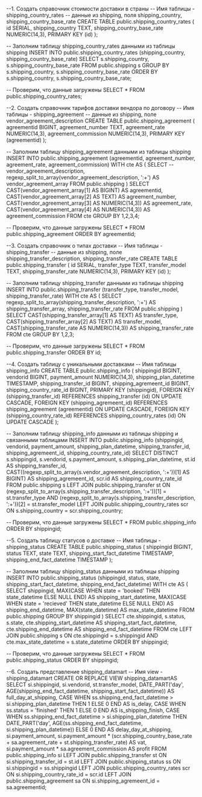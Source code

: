 --1. Создать справочник стоимости доставки в страны 
-- Имя таблицы - shipping_country_rates
-- данные из shipping, поля shipping_country, shipping_country_base_rate
CREATE TABLE public.shipping_country_rates (
	id 						   SERIAL,
	shipping_country 		   TEXT,
	shipping_country_base_rate NUMERIC(14,3),
	PRIMARY KEY (id)
);

-- Заполним таблицу shipping_country_rates данными из таблицы shipping
INSERT INTO public.shipping_country_rates (shipping_country, shipping_country_base_rate) 
SELECT 
	s.shipping_country,
	s.shipping_country_base_rate 
FROM public.shipping s 
GROUP BY s.shipping_country, s.shipping_country_base_rate
ORDER BY s.shipping_country, s.shipping_country_base_rate;

-- Проверим, что данные загружены
SELECT * FROM public.shipping_country_rates;


--2. Создать справочник тарифов доставки вендора по договору
-- Имя таблицы - shipping_agreement 
-- данные из shipping, поле vendor_agreement_description 
CREATE TABLE public.shipping_agreement (
	agreementid 	     BIGINT,
	agreement_number 	 TEXT,
	agreement_rate 		 NUMERIC(14,3),
	agreement_commission NUMERIC(14,3),
	PRIMARY KEY (agreementid)
);

-- Заполним таблицу shipping_agreement данными из таблицы shipping
INSERT INTO public.shipping_agreement (agreementid, agreement_number, agreement_rate, agreement_commission)
WITH cte AS (
SELECT
	--vendor_agreement_description,
	regexp_split_to_array(vendor_agreement_description, ':+') AS vendor_agreement_array
FROM public.shipping
)
SELECT
	CAST(vendor_agreement_array[1] AS BIGINT) AS agreementid,
	CAST(vendor_agreement_array[2] AS TEXT) AS agreement_number,
	CAST(vendor_agreement_array[3] AS NUMERIC(14,3)) AS agreement_rate,
	CAST(vendor_agreement_array[4] AS NUMERIC(14,3)) AS agreement_commission
FROM cte
GROUP BY 1,2,3,4;

-- Проверим, что данные загружены
SELECT * FROM public.shipping_agreement ORDER BY agreementid;


--3. Создать справочник о типах доставки
-- Имя таблицы - shipping_transfer 
-- данные из shipping, поле shipping_transfer_description, shipping_transfer_rate
CREATE TABLE public.shipping_transfer (
	id 					   SERIAL,
	transfer_type 		   TEXT,
	transfer_model 		   TEXT,
	shipping_transfer_rate NUMERIC(14,3),
	PRIMARY KEY (id)
);

-- Заполним таблицу shipping_transfer данными из таблицы shipping
INSERT INTO public.shipping_transfer (transfer_type, transfer_model, shipping_transfer_rate)
WITH cte AS (
SELECT 
	regexp_split_to_array(shipping_transfer_description, ':+') AS shipping_transfer_array,
	shipping_transfer_rate
FROM public.shipping
)
SELECT
	CAST(shipping_transfer_array[1] AS TEXT) AS transfer_type,
	CAST(shipping_transfer_array[2] AS TEXT) AS transfer_model,
	CAST(shipping_transfer_rate AS NUMERIC(14,3)) AS shipping_transfer_rate
FROM cte
GROUP BY 1,2,3;

-- Проверим, что данные загружены
SELECT * FROM public.shipping_transfer ORDER BY id;


--4. Создать таблицу с уникальными доставками
-- Имя таблицы shipping_info 
CREATE TABLE public.shipping_info (
	shippingid               BIGINT,
	vendorid                 BIGINT,
	payment_amount 		     NUMERIC(14,3),
	shipping_plan_datetime   TIMESTAMP,
	shipping_transfer_id     BIGINT,
	shipping_agremeent_id    BIGINT,
	shipping_country_rate_id BIGINT,
	PRIMARY KEY (shippingid),
	FOREIGN KEY (shipping_transfer_id) REFERENCES shipping_transfer (id) ON UPDATE CASCADE,
	FOREIGN KEY (shipping_agremeent_id) REFERENCES shipping_agreement (agreementid) ON UPDATE CASCADE,
	FOREIGN KEY (shipping_country_rate_id) REFERENCES shipping_country_rates (id) ON UPDATE CASCADE
);

-- Заполним таблицу shipping_info данными из таблицы shipping и связанными таблицами
INSERT INTO public.shipping_info (shippingid, vendorid, payment_amount, shipping_plan_datetime, shipping_transfer_id, shipping_agremeent_id, shipping_country_rate_id)
SELECT DISTINCT
	s.shippingid, 
	s.vendorid,
	s.payment_amount,
	s.shipping_plan_datetime,
	st.id AS shipping_transfer_id,
	CAST((regexp_split_to_array(s.vendor_agreement_description, ':+'))[1] AS BIGINT) AS shipping_agremeent_id,
	scr.id AS shipping_country_rate_id
FROM public.shipping s 
LEFT JOIN public.shipping_transfer st
	ON (regexp_split_to_array(s.shipping_transfer_description, ':+'))[1]  = st.transfer_type 
    AND (regexp_split_to_array(s.shipping_transfer_description, ':+'))[2] = st.transfer_model
LEFT JOIN public.shipping_country_rates scr 
	ON s.shipping_country = scr.shipping_country;

-- Проверим, что данные загружены
SELECT * FROM public.shipping_info ORDER BY shippingid;


--5. Создать таблицу статусов о доставке 
-- Имя таблицы - shipping_status
CREATE TABLE public.shipping_status (
	shippingid                   BIGINT,
	status                       TEXT,
	state                        TEXT,
	shipping_start_fact_datetime TIMESTAMP,
	shipping_end_fact_datetime   TIMESTAMP
);

-- Заполним таблицу shipping_status данными из таблицы shipping
INSERT INTO public.shipping_status (shippingid, status, state, shipping_start_fact_datetime, shipping_end_fact_datetime)
WITH cte AS (
	SELECT 
		shippingid,
		MAX(CASE WHEN state = 'booked' THEN state_datetime ELSE NULL END) AS shipping_start_datetime,
		MAX(CASE WHEN state = 'recieved' THEN state_datetime ELSE NULL END) AS shipping_end_datetime,
		MAX(state_datetime) AS max_state_datetime
	FROM public.shipping 
	GROUP BY shippingid
)
SELECT 
	cte.shippingid,
	s.status,
	s.state,
	cte.shipping_start_datetime AS shipping_start_fact_datetime,
	cte.shipping_end_datetime AS shipping_end_fact_datetime
FROM cte
LEFT JOIN public.shipping s 
	ON cte.shippingid = s.shippingid 
	AND cte.max_state_datetime = s.state_datetime 
ORDER BY shippingid;

-- Проверим, что данные загружены
SELECT * FROM public.shipping_status ORDER BY shippingid;


--6. Создать представление shipping_datamart 
-- Имя view - shipping_datamart
CREATE OR REPLACE VIEW shipping_datamartAS 
SELECT 
	si.shippingid,
	si.vendorid,
	st.transfer_model,
	DATE_PART('day', AGE(shipping_end_fact_datetime, shipping_start_fact_datetime)) AS full_day_at_shipping,
	CASE WHEN ss.shipping_end_fact_datetime > si.shipping_plan_datetime 
		 	THEN 1 
		 	ELSE 0 
		 END AS is_delay,
	CASE WHEN ss.status = 'finished' 
	     	THEN 1 
	     	ELSE 0 
	     END AS is_shipping_finish,
	CASE WHEN ss.shipping_end_fact_datetime > si.shipping_plan_datetime 
	     	THEN DATE_PART('day', AGE(ss.shipping_end_fact_datetime, si.shipping_plan_datetime)) 
	     	ELSE 0 
	     END AS delay_day_at_shipping,
	si.payment_amount,
	si.payment_amount * (scr.shipping_country_base_rate + sa.agreement_rate + st.shipping_transfer_rate) AS vat,
	si.payment_amount * sa.agreement_commission AS profit
FROM public.shipping_info si
LEFT JOIN public.shipping_transfer st
	ON si.shipping_transfer_id = st.id 
LEFT JOIN public.shipping_status ss 
	ON si.shippingid = ss.shippingid
LEFT JOIN public.shipping_country_rates scr 
	ON si.shipping_country_rate_id = scr.id 
LEFT JOIN public.shipping_agreement sa 
	ON si.shipping_agremeent_id = sa.agreementid;

































